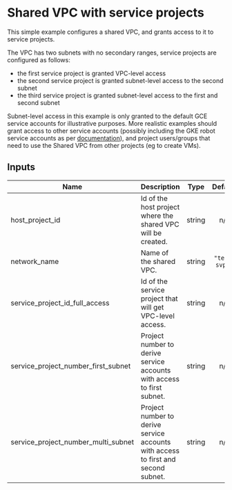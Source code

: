 # Shared VPC with service projects

This simple example configures a shared VPC, and grants access to it to service projects.

The VPC has two subnets with no secondary ranges, service projects are configured as follows:

- the first service project is granted VPC-level access
- the second service project is granted subnet-level access to the second subnet
- the third service project is granted subnet-level access to the first and second subnet

Subnet-level access in this example is only granted to the default GCE service accounts for illustrative purposes. More realistic examples should grant access to other service accounts (possibly including the GKE robot service accounts as per [documentation](https://cloud.google.com/kubernetes-engine/docs/how-to/cluster-shared-vpc)), and project users/groups that need to use the Shared VPC from other projects (eg to create VMs).

[^]: (autogen_docs_start)

## Inputs

| Name | Description | Type | Default | Required |
|------|-------------|:----:|:-----:|:-----:|
| host\_project\_id | Id of the host project where the shared VPC will be created. | string | n/a | yes |
| network\_name | Name of the shared VPC. | string | `"test-svpc"` | no |
| service\_project\_id\_full\_access | Id of the service project that will get VPC-level access. | string | n/a | yes |
| service\_project\_number\_first\_subnet | Project number to derive service accounts with access to first subnet. | string | n/a | yes |
| service\_project\_number\_multi\_subnet | Project number to derive service accounts with access to first and second subnet. | string | n/a | yes |

[^]: (autogen_docs_end)
